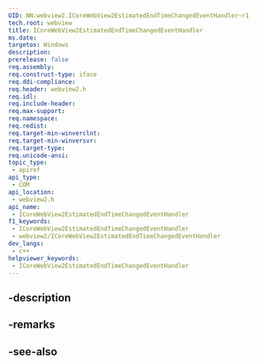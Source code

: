 ```yaml
---
UID: NN:webview2.ICoreWebView2EstimatedEndTimeChangedEventHandler~r1
tech.root: webview
title: ICoreWebView2EstimatedEndTimeChangedEventHandler
ms.date: 
targetos: Windows
description: 
prerelease: false
req.assembly: 
req.construct-type: iface
req.ddi-compliance: 
req.header: webview2.h
req.idl: 
req.include-header: 
req.max-support: 
req.namespace: 
req.redist: 
req.target-min-winverclnt: 
req.target-min-winversvr: 
req.target-type: 
req.unicode-ansi: 
topic_type:
 - apiref
api_type:
 - COM
api_location:
 - webview2.h
api_name:
 - ICoreWebView2EstimatedEndTimeChangedEventHandler
f1_keywords:
 - ICoreWebView2EstimatedEndTimeChangedEventHandler
 - webview2/ICoreWebView2EstimatedEndTimeChangedEventHandler
dev_langs:
 - c++
helpviewer_keywords:
 - ICoreWebView2EstimatedEndTimeChangedEventHandler
---
```


## -description

## -remarks

## -see-also

